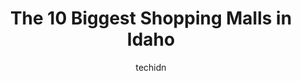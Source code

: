 ---
layout: ampstory
image: https://i0.wp.com/paketmu.com/wp-content/uploads/2023/06/silver-lake-mall-0-in-idaho-1686371134.jpeg?resize=640,853
author: techidn
featured: false
description: Explore the diverse Shopping Mall scene in Idaho, home to an incredible selection of 10 establishments catering to every taste. Whether youre in search of iconic favorites or undiscovered t
title: The 10 Biggest Shopping Malls in Idaho
cover:
   title: The 10 Biggest Shopping Malls in Idaho
   subtitle: RICKPATE
   background: https://paketmu.com/wp-content/uploads/2023/06/silver-lake-mall-0-in-idaho-1686371134.jpeg

pages: 
 - layout: thirds
   top: <h1>#1 Boise Towne Square</h1>
   bottom: "<p>Two story mall. It has department stores,  food court, and other stores such as Torrid, Lane Bryant, Spencers, Bath and Body Works. They do have Jamba juice and Wetzel p</p>"
   background: https://paketmu.com/wp-content/uploads/2023/06/silver-lake-mall-1-in-idaho-1686371135.jpeg
   backgroundblur: true
 - layout: thirds
   top: <h1>#2 The Village at Meridian</h1>
   bottom: "<p>This place is cool!! It remindes me of rodeo drive in los angeles 😆 it has lots of stores and looks very fancy and modern. The fountains are bright and do lots of cool</p>"
   background: https://paketmu.com/wp-content/uploads/2023/06/silver-lake-mall-2-in-idaho-1686371136.jpeg
   cta:
      link: https://paketmu.com/the-10-biggest-shopping-malls-in-idaho/
      text: The 10 Biggest Shopping Malls in Idaho
 - layout: thirds
   top: <h1>#3 Meridian Crossroads</h1>
   bottom: "<p>I dont love shopping, so when I go I try to be as efficient as possible. I hit three spots from one parking space, with stops in between to drop purchases, then drove ab</p>"
   background: https://paketmu.com/wp-content/uploads/2023/06/silver-lake-mall-3-in-idaho-1686371137.jpeg
   cta:
      link: https://paketmu.com/the-10-biggest-shopping-malls-in-idaho/
      text: The 10 Biggest Shopping Malls in Idaho
 - layout: thirds
   top: <h1>#4 Magic Valley Mall</h1>
   bottom: "<p>1485 Pole Line Rd E, Twin Falls, ID 83301, United States</p>"
   background: https://images.unsplash.com/photo-1608501821300-4f99e58bba77?ixlib=rb-4.0.3&ixid=MnwxMjA3fDB8MHxwaG90by1wYWdlfHx8fGVufDB8fHx8&auto=format&fit=crop&w=640&h=853&q=80
   cta:
      link: https://paketmu.com/the-10-biggest-shopping-malls-in-idaho/
      text: The 10 Biggest Shopping Malls in Idaho
 - layout: thirds
   top: <h1>#5 Grand Teton Mall</h1>
   bottom: "<p>2300 E 17th St, Idaho Falls, ID 83404, United States</p>"
   background: https://images.unsplash.com/photo-1591393223703-56fe1347ac62?ixlib=rb-4.0.3&ixid=MnwxMjA3fDB8MHxwaG90by1wYWdlfHx8fGVufDB8fHx8&auto=format&fit=crop&w=640&h=853&q=80
   cta:
      link: https://paketmu.com/the-10-biggest-shopping-malls-in-idaho/
      text: The 10 Biggest Shopping Malls in Idaho
 - layout: thirds
   top: <h1>#6 Karcher Mall</h1>
   bottom: "<p>1509 Caldwell Blvd, Nampa, ID 83651, United States</p>"
   background: https://images.unsplash.com/photo-1609083590460-7b8cc0ca65f8?ixlib=rb-4.0.3&ixid=MnwxMjA3fDB8MHxwaG90by1wYWdlfHx8fGVufDB8fHx8&auto=format&fit=crop&w=640&h=853&q=80
   cta:
      link: https://paketmu.com/the-10-biggest-shopping-malls-in-idaho/
      text: The 10 Biggest Shopping Malls in Idaho
 - layout: thirds
   top: <h1>#7 Franklin Towne Plaza</h1>
   bottom: "<p>8363 Franklin Rd, Boise, ID 83709, United States</p>"
   background: https://images.unsplash.com/photo-1527066579998-dbbae57f45ce?ixlib=rb-4.0.3&ixid=MnwxMjA3fDB8MHxwaG90by1wYWdlfHx8fGVufDB8fHx8&auto=format&fit=crop&w=640&h=853&q=80
   cta:
      link: https://paketmu.com/the-10-biggest-shopping-malls-in-idaho/
      text: The 10 Biggest Shopping Malls in Idaho
 - layout: thirds
   middle: Continue reading...
   background: https://images.unsplash.com/photo-1615749413727-825b59a857b5?ixlib=rb-4.0.3&ixid=MnwxMjA3fDB8MHxwaG90by1wYWdlfHx8fGVufDB8fHx8&auto=format&fit=crop&w=640&h=853&q=80
   cta:
      link: https://paketmu.com/the-10-biggest-shopping-malls-in-idaho/
      text: The 10 Biggest Shopping Malls in Idaho
      
---